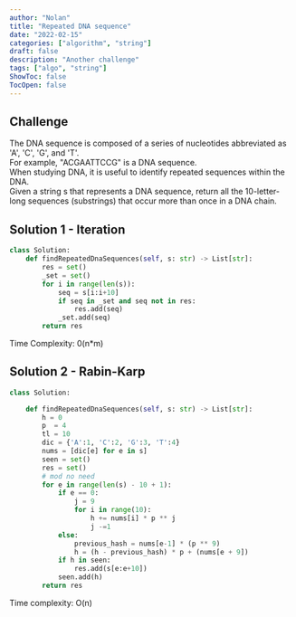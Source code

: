 ```yaml
---
author: "Nolan"
title: "Repeated DNA sequence"
date: "2022-02-15"
categories: ["algorithm", "string"]
draft: false
description: "Another challenge"
tags: ["algo", "string"]
ShowToc: false
TocOpen: false
---
```



## Challenge

The DNA sequence is composed of a series of nucleotides abbreviated as 'A', 'C', 'G', and 'T'.  
For example, "ACGAATTCCG" is a DNA sequence.  
When studying DNA, it is useful to identify repeated sequences within the DNA.  
Given a string s that represents a DNA sequence, return all the 10-letter-long sequences (substrings) that occur more than once in a DNA chain.  

## Solution 1 - Iteration

```python
class Solution:
    def findRepeatedDnaSequences(self, s: str) -> List[str]:
        res = set()
        _set = set()
        for i in range(len(s)):
            seq = s[i:i+10]
            if seq in _set and seq not in res:
                res.add(seq)
            _set.add(seq)
        return res
```
Time Complexity: 0(n*m)
## Solution 2 - Rabin-Karp

```python
class Solution:

    def findRepeatedDnaSequences(self, s: str) -> List[str]:
        h = 0
        p  = 4
        tl = 10
        dic = {'A':1, 'C':2, 'G':3, 'T':4}
        nums = [dic[e] for e in s]
        seen = set()
        res = set()
        # mod no need
        for e in range(len(s) - 10 + 1):
            if e == 0:
                j = 9
                for i in range(10):
                    h += nums[i] * p ** j
                    j -=1
            else:
                previous_hash = nums[e-1] * (p ** 9)
                h = (h - previous_hash) * p + (nums[e + 9])
            if h in seen:
                res.add(s[e:e+10])
            seen.add(h)
        return res
```
Time complexity: O(n)